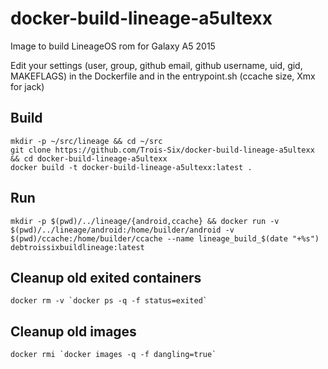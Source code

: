 docker-build-lineage-a5ultexx
===============

Image to build LineageOS rom for Galaxy A5 2015

Edit your settings (user, group, github email, github username, uid, gid, MAKEFLAGS) in the Dockerfile and in the entrypoint.sh (ccache size, Xmx for jack)

## Build
    mkdir -p ~/src/lineage && cd ~/src
    git clone https://github.com/Trois-Six/docker-build-lineage-a5ultexx && cd docker-build-lineage-a5ultexx
    docker build -t docker-build-lineage-a5ultexx:latest .

## Run
    mkdir -p $(pwd)/../lineage/{android,ccache} && docker run -v $(pwd)/../lineage/android:/home/builder/android -v $(pwd)/ccache:/home/builder/ccache --name lineage_build_$(date "+%s") debtroissixbuildlineage:latest

## Cleanup old exited containers
    docker rm -v `docker ps -q -f status=exited`

## Cleanup old images
    docker rmi `docker images -q -f dangling=true`
